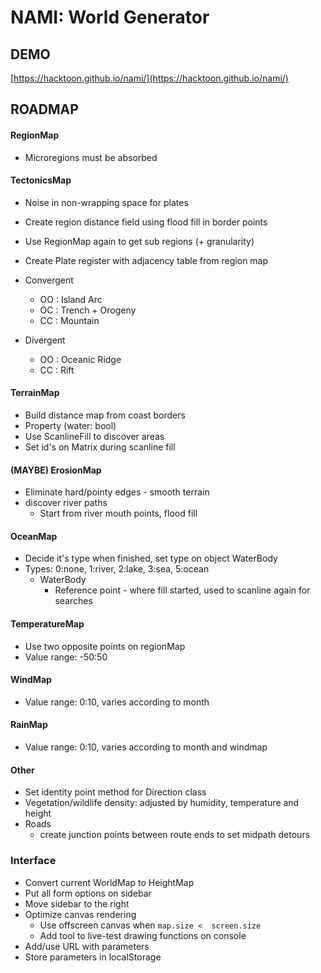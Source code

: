 # NAMI: World Generator


## DEMO

[https://hacktoon.github.io/nami/](https://hacktoon.github.io/nami/)


## ROADMAP

#### RegionMap
- Microregions must be absorbed

#### TectonicsMap
- Noise in non-wrapping space for plates
- Create region distance field using flood fill in border points
- Use RegionMap again to get sub regions (+ granularity)
- Create Plate register with adjacency table from region map
- Convergent
  - OO : Island Arc
  - OC : Trench + Orogeny
  - CC : Mountain

- Divergent
  - OO : Oceanic Ridge
  - CC : Rift

#### TerrainMap
- Build distance map from coast borders
- Property (water: bool)
- Use ScanlineFill to discover areas
- Set id's on Matrix during scanline fill

#### (MAYBE) ErosionMap
- Eliminate hard/pointy edges - smooth terrain
- discover river paths
  - Start from river mouth points, flood fill

#### OceanMap
- Decide it's type when finished, set type on object WaterBody
- Types: 0:none, 1:river, 2:lake, 3:sea, 5:ocean
  - WaterBody
    - Reference point - where fill started, used to scanline again for searches

#### TemperatureMap
- Use two opposite points on regionMap
- Value range: -50:50

#### WindMap
- Value range: 0:10, varies according to month

#### RainMap
- Value range: 0:10, varies according to month and windmap

#### Other
- Set identity point method for Direction class
- Vegetation/wildlife density: adjusted by humidity, temperature and height
- Roads
  - create junction points between route ends to set midpath detours

### Interface
- Convert current WorldMap to HeightMap
- Put all form options on sidebar
- Move sidebar to the right
- Optimize canvas rendering
  - Use offscreen canvas when `map.size <  screen.size`
  - Add tool to live-test drawing functions on console
- Add/use URL with parameters
- Store parameters in localStorage